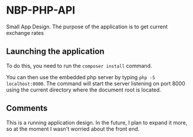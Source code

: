 # NBP-PHP-API
Small App Design. The purpose of the application is to get current exchange rates

## Launching the application
To do this, you need to run the ```composer install``` command.

You can then use the embedded php server by typing ```php -S localhost:8000```.
The command will start the server listening on port 8000 using the current directory where the document root is located.

## Comments
This is a running application design. In the future, I plan to expand it more, so at the moment I wasn't worried about the front end.
